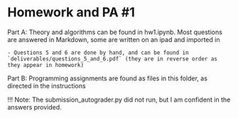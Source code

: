 

# Homework and PA #1

Part A: Theory and algorithms can be found in hw1.ipynb. Most questions are answered in Markdown, some are written on an ipad and imported in

    - Questions 5 and 6 are done by hand, and can be found in `deliverables/questions_5_and_6.pdf` (they are in reverse order as they appear in homework)


Part B: Programming assignments are found as files in this folder, as directed in the instructions

!!! Note: 
    The submission_autograder.py did not run, but I am confident in the answers provided.
